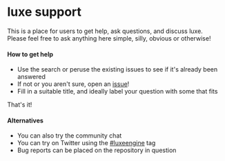 # luxe support

This is a place for users to get help, ask questions, and discuss luxe.   
Please feel free to ask anything here simple, silly, obvious or otherwise!

#### How to get help

- Use the search or peruse the existing issues to see if it's already been answered
- If not or you aren't sure, open an [issue](https://github.com/luxeengine/support/issues)!
- Fill in a suitable title, and ideally label your question with some that fits

That's it!

#### Alternatives

- You can also try the community chat
- You can try on Twitter using the [#luxeengine](https://twitter.com/hashtag/luxeengine?f=tweets) tag
- Bug reports can be placed on the repository in question
